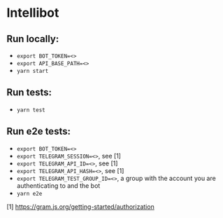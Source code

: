 # Intellibot

## Run locally:

- `export BOT_TOKEN=<>`
- `export API_BASE_PATH=<>`
- `yarn start`

## Run tests:

- `yarn test`

## Run e2e tests:

- `export BOT_TOKEN=<>`
- `export TELEGRAM_SESSION=<>`, see [1]
- `export TELEGRAM_API_ID=<>`, see [1]
- `export TELEGRAM_API_HASH=<>`, see [1]
- `export TELEGRAM_TEST_GROUP_ID=<>`, a group with the account you are authenticating to and the bot
- `yarn e2e`

[1] https://gram.js.org/getting-started/authorization
